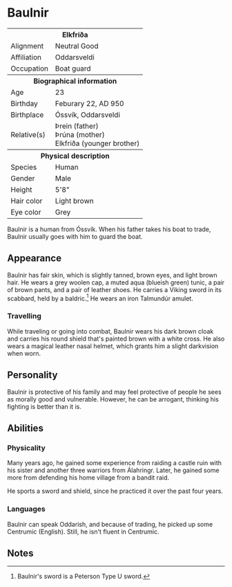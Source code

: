 # Baulnir

<table><tbody>
	<tr> <th colspan=2>Elkfriða</th> </tr>
	<tr> <td>Alignment</td> <td>Neutral Good</td> </tr>
	<tr> <td>Affiliation</td> <td>Oddarsveldi</td> </tr>
	<tr> <td>Occupation</td> <td>Boat guard</td> </tr>
	<tr> <th colspan=2>Biographical information</th> </tr>
	<tr> <td>Age</td> <td>23</td> </tr>
	<tr> <td>Birthday</td> <td>Feburary 22, AD 950</td> </tr>
	<tr> <td>Birthplace</td> <td>Óssvík, Oddarsveldi</td> </tr>
	<tr> <td>Relative(s)</td> <td>Þrein (father)<br>Þrúna (mother)<br>Elkfriða (younger brother)</td> </tr>
	<tr> <th colspan=2>Physical description</th> </tr>
	<tr> <td>Species</td> <td>Human</td> </tr>
	<tr> <td>Gender</td> <td>Male</td> </tr>
	<tr> <td>Height</td> <td>5'8"</td> </tr>
	<tr> <td>Hair color</td> <td>Light brown</td> </tr>
	<tr> <td>Eye color</td> <td>Grey</td> </tr>
</tbody></table>

Baulnir is a human from Óssvík. When his father takes his boat to trade, Baulnir usually goes with him to guard the boat.

## Appearance
Baulnir has fair skin, which is slightly tanned, brown eyes, and light brown hair. He wears a grey woolen cap, a muted aqua (blueish green) tunic, a pair of brown pants, and a pair of leather shoes. He carries a Viking sword in its scabbard, held by a baldric.[^1] He wears an iron Talmundúr amulet.

### Travelling
While traveling or going into combat, Baulnir wears his dark brown cloak and carries his round shield that's painted brown with a white cross. He also wears a magical leather nasal helmet, which grants him a slight darkvision when worn.

## Personality
Baulnir is protective of his family and may feel protective of people he sees as morally good and vulnerable. However, he can be arrogant, thinking his fighting is better than it is.

## Abilities
### Physicality
Many years ago, he gained some experience from raiding a castle ruin with his sister and another three warriors from Álahringr. Later, he gained some more from defending his home village from a bandit raid.

He sports a sword and shield, since he practiced it over the past four years.

### Languages
Baulnir can speak Oddarish, and because of trading, he picked up some Centrumic (English). Still, he isn't fluent in Centrumic.

## Notes
[^1]: Baulnir's sword is a Peterson Type U sword.
